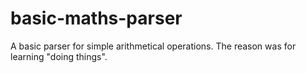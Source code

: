 # basic-maths-parser
A basic parser for simple arithmetical operations.
The reason was for learning "doing things".
